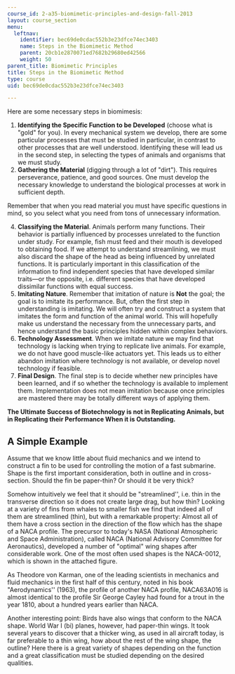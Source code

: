```yaml
---
course_id: 2-a35-biomimetic-principles-and-design-fall-2013
layout: course_section
menu:
  leftnav:
    identifier: bec69de0cdac552b3e23dfce74ec3403
    name: Steps in the Biomimetic Method
    parent: 20cb1e2870071ed7682b29680ed42566
    weight: 50
parent_title: Biomimetic Principles
title: Steps in the Biomimetic Method
type: course
uid: bec69de0cdac552b3e23dfce74ec3403

---
```


Here are some necessary steps in biomimesis:

1.  **Identifying the Specific Function to be Developed** (choose what is "gold" for you). In every mechanical system we develop, there are some particular processes that must be studied in particular, in contrast to other processes that are well understood. Identifying these will lead us in the second step, in selecting the types of animals and organisms that we must study.
2.  **Gathering the Material** (digging through a lot of "dirt"). This requires perseverance, patience, and good sources. One must develop the necessary knowledge to understand the biological processes at work in sufficient depth.

Remember that when you read material you must have specific questions in mind, so you select what you need from tons of unnecessary information.

4.  **Classifying the Material**. Animals perform many functions. Their behavior is partially influenced by processes unrelated to the function under study. For example, fish must feed and their mouth is developed to obtaining food. If we attempt to understand streamlining, we must also discard the shape of the head as being influenced by unrelated functions. It is particularly important in this classification of the information to find independent species that have developed similar traits—or the opposite, i.e. different species that have developed dissimilar functions with equal success.
5.  **Imitating Nature**. Remember that imitation of nature is **Not** the goal; the goal is to imitate its performance. But, often the first step in understanding is imitating. We will often try and construct a system that imitates the form and function of the animal world. This will hopefully make us understand the necessary from the unnecessary parts, and hence understand the basic principles hidden within complex behaviors.
6.  **Technology Assessment**. When we imitate nature we may find that technology is lacking when trying to replicate live animals. For example, we do not have good muscle-like actuators yet. This leads us to either abandon imitation where technology is not available, or develop novel technology if feasible.
7.  **Final Design**. The final step is to decide whether new principles have been learned, and if so whether the technology is available to implement them. Implementation does not mean imitation because once principles are mastered there may be totally different ways of applying them.

**The Ultimate Success of Biotechnology is not in Replicating Animals, but in Replicating their Performance When it is Outstanding.**

A Simple Example
----------------

Assume that we know little about fluid mechanics and we intend to construct a fin to be used for controlling the motion of a fast submarine. Shape is the first important consideration, both in outline and in cross-section. Should the fin be paper-thin? Or should it be very thick?

Somehow intuitively we feel that it should be "streamlined'', i.e. thin in the transverse direction so it does not create large drag, but how thin? Looking at a variety of fins from whales to smaller fish we find that indeed all of them are streamlined (thin), but with a remarkable property: Almost all of them have a cross section in the direction of the flow which has the shape of a NACA profile. The precursor to today's NASA (National Atmospheric and Space Administration), called NACA (National Advisory Committee for Aeronautics), developed a number of "optimal" wing shapes after considerable work. One of the most often used shapes is the NACA-0012, which is shown in the attached figure.

As Theodore von Karman, one of the leading scientists in mechanics and fluid mechanics in the first half of this century, noted in his book "Aerodynamics'' (1963), the profile of another NACA profile, NACA63A016 is almost identical to the profile Sir George Cayley had found for a trout in the year 1810, about a hundred years earlier than NACA.

Another interesting point: Birds have also wings that conform to the NACA shape. World War I (bi) planes, however, had paper-thin wings. It took several years to discover that a thicker wing, as used in all aircraft today, is far preferable to a thin wing, how about the rest of the wing shape, the outline? Here there is a great variety of shapes depending on the function and a great classification must be studied depending on the desired qualities.